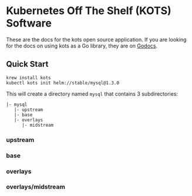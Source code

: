 # Kubernetes Off The Shelf (KOTS) Software

These are the docs for the kots open source application. If you are looking for the docs on using kots as a Go library, they are on [Godocs](https://godoc.org/github.com/replicatedhq/kots).

## Quick Start

```shell
krew install kots
kubectl kots init helm://stable/mysql@1.3.0
```

This will create a directory named `mysql` that contains 3 subdirectories:

```
|- mysql
   |- upstream
   |- base
   |- overlays
      |- midstream
```

### upstream

### base

### overlays

### overlays/midstream